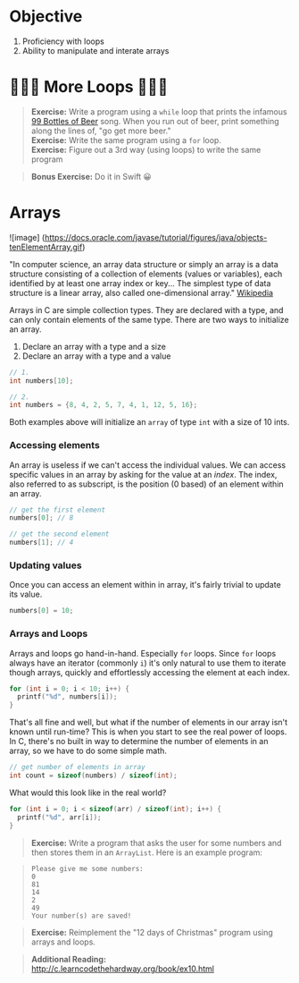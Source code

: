 # Objective
1. Proficiency with loops  
2. Ability to manipulate and interate arrays

# 🎉🎉🎉 More Loops 🎉🎉🎉

> **Exercise:** Write a program using a `while` loop that prints the infamous [99 Bottles of Beer](https://en.wikipedia.org/wiki/99_Bottles_of_Beer) song. When you run out of beer, print something along the lines of, "go get more beer."  
> **Exercise:** Write the same program using a `for` loop.   
> **Exercise:** Figure out a 3rd way (using loops) to write the same program

> **Bonus Exercise:** Do it in Swift 😀

# Arrays

![image]
(https://docs.oracle.com/javase/tutorial/figures/java/objects-tenElementArray.gif)

"In computer science, an array data structure or simply an array is a data structure consisting of a collection of elements (values or variables), each identified by at least one array index or key... The simplest type of data structure is a linear array, also called one-dimensional array." [Wikipedia](https://en.wikipedia.org/wiki/Array_data_structure)

Arrays in C are simple collection types. They are declared with a type, and can only contain elements of the same type.
There are two ways to initialize an array.

1. Declare an array with a type and a size
2. Declare an array with a type and a value

```c
// 1. 
int numbers[10];

// 2.
int numbers = {8, 4, 2, 5, 7, 4, 1, 12, 5, 16};
```

Both examples above will initialize an `array` of type `int` with a size of 10 ints. 

### Accessing elements 
An array is useless if we can't access the individual values. We can access specific values in an array by asking for the value at an *index*. The index, also referred to as subscript, is the position (0 based) of an element within an array.

```c
// get the first element 
numbers[0]; // 8

// get the second element
numbers[1]; // 4
```

### Updating values
Once you can access an element within in array, it's fairly trivial to update its value.

```c
numbers[0] = 10;
```

### Arrays and Loops
Arrays and loops go hand-in-hand. Especially `for` loops. Since `for` loops always have an iterator (commonly `i`) it's only natural to use them to iterate though arrays, quickly and effortlessly accessing the element at each index.

```c
for (int i = 0; i < 10; i++) {
  printf("%d", numbers[i]);
}
```

That's all fine and well, but what if the number of elements in our array isn't known until run-time? This is when you start to see the real power of loops.
In C, there's no built in way to determine the number of elements in an array, so we have to do some simple math.

```c
// get number of elements in array
int count = sizeof(numbers) / sizeof(int);
```

What would this look like in the real world?

```c
for (int i = 0; i < sizeof(arr) / sizeof(int); i++) {
  printf("%d", arr[i]);
}
```

> **Exercise:** Write a program that asks the user for some numbers and then stores them in an `ArrayList`. Here is an example program:

> ```
> Please give me some numbers:
> 0
> 81
> 14
> 2
> 49
> Your number(s) are saved!
> ```

> **Exercise:** Reimplement the "12 days of Christmas" program using arrays and loops.

> **Additional Reading:** http://c.learncodethehardway.org/book/ex10.html
